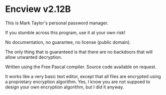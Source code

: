Encview v2.12B
==============
This is Mark Taylor's personal password manager.

If you stumble across this program, use it at your own risk!

No documentation, no guarantee, no license (public domain).

The only thing that is guaranteed is that there are no backdoors that will allow unwanted decryption.

Written using the Free Pascal compiler. Source code available on request.

It works like a very basic text editor, except that all files are encrypted using a proprietary encryption algorithm.
Yes, I know you are not suppoed to design your own encryption algorithm, but I did it anyway.
